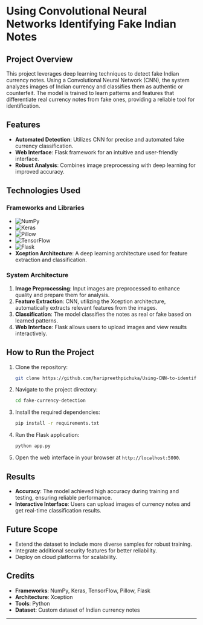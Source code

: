 # Using Convolutional Neural Networks Identifying Fake Indian Notes
## Project Overview

This project leverages deep learning techniques to detect fake Indian currency notes. Using a Convolutional Neural Network (CNN), the system analyzes images of Indian currency and classifies them as authentic or counterfeit. The model is trained to learn patterns and features that differentiate real currency notes from fake ones, providing a reliable tool for identification.

## Features

- **Automated Detection**: Utilizes CNN for precise and automated fake currency classification.
- **Web Interface**: Flask framework for an intuitive and user-friendly interface.
- **Robust Analysis**: Combines image preprocessing with deep learning for improved accuracy.

## Technologies Used

### Frameworks and Libraries

- ![NumPy](https://img.shields.io/badge/NumPy-013243?style=for-the-badge&logo=numpy&logoColor=white)
- ![Keras](https://img.shields.io/badge/Keras-D00000?style=for-the-badge&logo=keras&logoColor=white)
- ![Pillow](https://img.shields.io/badge/Pillow-333333?style=for-the-badge&logo=pillow&logoColor=white)
- ![TensorFlow](https://img.shields.io/badge/TensorFlow-FF6F00?style=for-the-badge&logo=tensorflow&logoColor=white)
- ![Flask](https://img.shields.io/badge/Flask-000000?style=for-the-badge&logo=flask&logoColor=white)
- **Xception Architecture**: A deep learning architecture used for feature extraction and classification.

### System Architecture

1. **Image Preprocessing**: Input images are preprocessed to enhance quality and prepare them for analysis.
2. **Feature Extraction**: CNN, utilizing the Xception architecture, automatically extracts relevant features from the images.
3. **Classification**: The model classifies the notes as real or fake based on learned patterns.
4. **Web Interface**: Flask allows users to upload images and view results interactively.

## How to Run the Project

1. Clone the repository:
   ```bash
   git clone https://github.com/haripreethpichuka/Using-CNN-to-identify-Fake-Indian-Notes.git
   ```
2. Navigate to the project directory:
   ```bash
   cd fake-currency-detection
   ```
3. Install the required dependencies:
   ```bash
   pip install -r requirements.txt
   ```
4. Run the Flask application:
   ```bash
   python app.py
   ```
5. Open the web interface in your browser at `http://localhost:5000`.

## Results

- **Accuracy**: The model achieved high accuracy during training and testing, ensuring reliable performance.
- **Interactive Interface**: Users can upload images of currency notes and get real-time classification results.




## Future Scope

- Extend the dataset to include more diverse samples for robust training.
- Integrate additional security features for better reliability.
- Deploy on cloud platforms for scalability.

## Credits

- **Frameworks**: NumPy, Keras, TensorFlow, Pillow, Flask
- **Architecture**: Xception
- **Tools**: Python
- **Dataset**: Custom dataset of Indian currency notes

---

